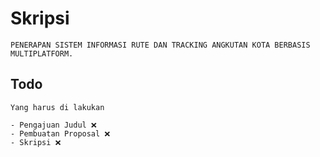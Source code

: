 # Skripsi

    PENERAPAN SISTEM INFORMASI RUTE DAN TRACKING ANGKUTAN KOTA BERBASIS MULTIPLATFORM.

## Todo

    Yang harus di lakukan

    - Pengajuan Judul ❌
    - Pembuatan Proposal ❌
    - Skripsi ❌
